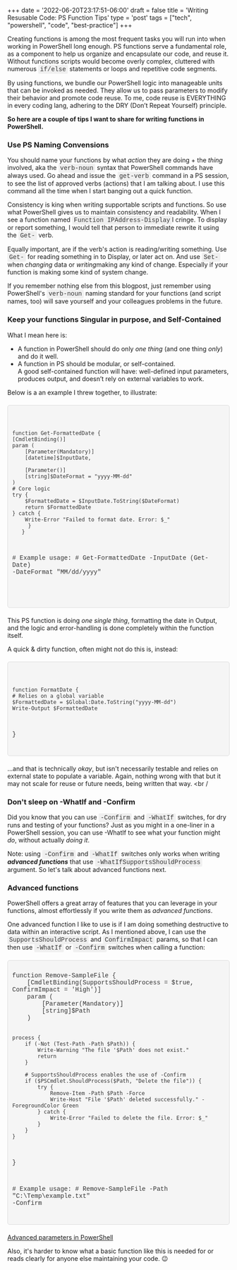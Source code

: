 +++
date = '2022-06-20T23:17:51-06:00'
draft = false
title = 'Writing Resusable Code: PS Function Tips'
type = 'post'
tags = ["tech", "powershell", "code", "best-practice"]
+++

<style>
/* Base style for code blocks */
.code-block {
    padding: 10px;                    /* Padding around the code */
    font-family: 'Courier New', Courier, monospace; /* Monospace font */
    white-space: pre-wrap;            /* Preserve whitespace and wrap lines */
    border-radius: 5px;               /* Rounded corners */
    overflow-x: auto;                 /* Horizontal scroll if needed */
    margin: 20px 0;                   /* Vertical spacing */
    /* Default colors (light mode) */
    background-color: #f5f5f5;        /* Light gray background */
    border: 1px solid #ddd;           /* Light border */
    color: #333;                      /* Dark text for readability */
}

/* Style for inline monospace text */
.mono {
    font-family: 'Courier New', Courier, monospace; /* Monospace font */
    background-color: #f0f0f0;        /* Light background to highlight */
    padding: 2px 4px;                  /* Padding around text */
    border-radius: 3px;                /* Rounded corners */
}

/* Dark mode overrides for code blocks */
@media (prefers-color-scheme: dark) {
    .code-block {
        background-color: #2d2d2d;    /* Dark background */
        border: 1px solid #555;        /* Darker border */
        color: #f8f8f2;                /* Light text for readability */
    }

    .mono {
        background-color: #3c3c3c;     /* Darker background for inline code */
        color: #f8f8f2;                /* Light text */
    }
}

/* Optional: Light mode overrides (for explicitness) */
@media (prefers-color-scheme: light) {
    .code-block {
        background-color: #f5f5f5;     /* Light gray background */
        border: 1px solid #ddd;        /* Light border */
        color: #333;                   /* Dark text */
    }

    .mono {
        background-color: #f0f0f0;     /* Light background */
        color: #333;                   /* Dark text */
    }
}
</style>

Creating functions is among the most frequent tasks you will run into when working in PowerShell long enough. PS functions serve a fundamental role, as a component to help us organize and encapsulate our code, and reuse it. Without functions scripts would become overly complex, cluttered with numerous <span class="mono">if/else</span> statements or loops and repetitive code segments.<br />

By using functions, we bundle our PowerShell logic into manageable units that can be invoked as needed. They allow us to pass parameters to modify their behavior and promote code reuse. To me, code reuse is EVERYTHING in every coding lang, adhering to the DRY (Don’t Repeat Yourself) principle.<br />

<b>So here are a couple of tips I want to share for writing functions in PowerShell.</b>  <br />

### Use PS Naming Convensions <br />

You should name your functions by what <i>action</i> they are doing + the <i>thing</i> involved, aka the <span class="mono">verb-noun</span> syntax that PowerShell commands have always used. Go ahead and issue the <span class="mono">get-verb</span> command in a PS session, to see the list of approved verbs (actions) that I am talking about.  I use this command all the time when I start banging out a quick function.<br />

Consistency is king when writing supportable scripts and functions. So use what PowerShell gives us to maintain consistency and readability.  When I see a function named <span class="mono">Function IPAddress-Display</span>I cringe.  To display or report something, I would tell that person to immediate rewrite it using the <span class="mono">Get-</span> verb. <br />

Equally important, are if the verb's action is reading/writing something.  Use <span class="mono">Get-</span> for reading something in to Display, or later act on.  And use <span class="mono">Set-</span> when <i>changing</i> data or <i>writing</i>making any kind of change.  Especially if your function is making some kind of system change. <br /> 

If you remember nothing else from this blogpost, just remember using PowerShell's <span class="mono">verb-noun</span> naming standard for your functions (and script names, too) will save yourself and your colleagues problems in the future.  <br />

### Keep your functions Singular in purpose, and Self-Contained <br />

What I mean here is:

- A function in PowerShell should do only <i>one thing</i> (and one thing <i>only</i>) and do it well.
- A function in PS should be modular, or self-contained.<br> 
A good self-contained function will have: well-defined input parameters, produces output, and doesn’t rely on external variables to work.<br />  

Below is a an example I threw together, to illustrate:

<div class="code-block">
   
    function Get-FormattedDate {
    [CmdletBinding()]
    param (
        [Parameter(Mandatory)]
        [datetime]$InputDate,

        [Parameter()]
        [string]$DateFormat = "yyyy-MM-dd"
    )
    # Core logic
    try {
        $FormattedDate = $InputDate.ToString($DateFormat)
        return $FormattedDate
    } catch {
        Write-Error "Failed to format date. Error: $_"
         }   
       }
 
 \# Example usage:
 \# Get-FormattedDate -InputDate (Get-Date) -DateFormat "MM/dd/yyyy"
    
<!-- You will not be able to see this text.-->

</div>

This PS function is doing <i>one single thing</i>, formatting the date in Output, and the logic and error-handling is done completely within the function itself.<br /> 

A quick & dirty function, often might not do this is, instead:<br />

<div class="code-block">

    function FormatDate {
    # Relies on a global variable
    $FormattedDate = $Global:Date.ToString("yyyy-MM-dd")
    Write-Output $FormattedDate
 }

</div>

...and that is technically <i>okay</i>, but isn't necessarily testable and relies on external state to populate a variable.  Again, nothing wrong with that but it may not scale for reuse or future needs, being written that way. <br /
>
### Don't sleep on -WhatIf and -Confirm

Did you know that you can use <span class="mono">-Confirm</span> and <span class="mono">-WhatIf</span> switches, for dry runs and testing of your functions? Just as you might in a one-liner in a PowerShell session, you can use -WhatIf to see what your function might <i>do</i>, without actually <i>doing it</i>.

Note: using <span class="mono">-Confirm</span> and <span class="mono">-WhatIf</span> switches only works when writing <i><b>advanced functions</b></i> that use <span class="mono">-WhatIfSupportsShouldProcess</span> argument.  So let's talk about advanced functions next.<br />

### Advanced functions

PowerShell offers a great array of features that you can leverage in your functions, almost effortlessly if you write them as <i>advanced functions</i>. <br /> 

One advanced function I like to use is if I am doing something destructive to data within an interactive script. As I mentioned above, I can use the <span class="mono">SupportsShouldProcess</span> and <span class="mono">ConfirmImpact</span> params, so that I can then use <span class="mono">-WhatIf</span> or <span class="mono">-Confirm</span> switches when calling a function:

<div class="code-block">
function Remove-SampleFile {
    [CmdletBinding(SupportsShouldProcess = $true, ConfirmImpact = 'High')]
    param (
        [Parameter(Mandatory)]
        [string]$Path
    )

    process {
        if (-Not (Test-Path -Path $Path)) {
            Write-Warning "The file '$Path' does not exist."
            return
        }

        # SupportsShouldProcess enables the use of -Confirm
        if ($PSCmdlet.ShouldProcess($Path, "Delete the file")) {
            try {
                Remove-Item -Path $Path -Force
                Write-Host "File '$Path' deleted successfully." -ForegroundColor Green
            } catch {
                Write-Error "Failed to delete the file. Error: $_"
            }
        }
    }
  }

\# Example usage:
\# Remove-SampleFile -Path "C:\Temp\example.txt" -Confirm
</div>


<a href="https://learn.microsoft.com/en-us/powershell/module/microsoft.powershell.core/about/about_functions_advanced_parameters?view=powershell-7.4&viewFallbackFrom=powershell-6">Advanced parameters in PowerShell</a>


Also, it's harder to know what a basic function like this is needed for or reads clearly for anyone else maintaining your code. 😉 <br />
